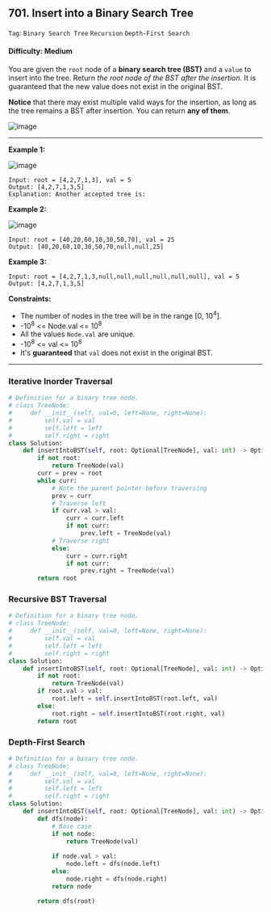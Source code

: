 ## 701. Insert into a Binary Search Tree

```Tag```: ```Binary Search Tree``` ```Recursion``` ```Depth-First Search```

#### Difficulty: Medium

You are given the ```root``` node of a __binary search tree (BST)__ and a ```value``` to insert into the tree. Return _the root node of the BST after the insertion_. It is guaranteed that the new value does not exist in the original BST.

__Notice__ that there may exist multiple valid ways for the insertion, as long as the tree remains a BST after insertion. You can return __any of them__.

![image](https://user-images.githubusercontent.com/35042430/215681681-b02e34c6-aa17-4aff-ab70-e8d3cb779202.png)

---

__Example 1:__

![image](https://assets.leetcode.com/uploads/2020/10/05/insertbst.jpg)
```
Input: root = [4,2,7,1,3], val = 5
Output: [4,2,7,1,3,5]
Explanation: Another accepted tree is:
```

__Example 2:__

![image](https://assets.leetcode.com/uploads/2020/10/05/bst.jpg)
```
Input: root = [40,20,60,10,30,50,70], val = 25
Output: [40,20,60,10,30,50,70,null,null,25]
```

__Example 3:__
```
Input: root = [4,2,7,1,3,null,null,null,null,null,null], val = 5
Output: [4,2,7,1,3,5]
```

__Constraints:__

- The number of nodes in the tree will be in the range [0, 10<sup>4</sup>].
- -10<sup>8</sup> <= Node.val <= 10<sup>8</sup>
- All the values ```Node.val``` are unique.
- -10<sup>8</sup> <= val <= 10<sup>8</sup>
- It's __guaranteed__ that ```val``` does not exist in the original BST.

---

### Iterative Inorder Traversal

```Python
# Definition for a binary tree node.
# class TreeNode:
#     def __init__(self, val=0, left=None, right=None):
#         self.val = val
#         self.left = left
#         self.right = right
class Solution:
    def insertIntoBST(self, root: Optional[TreeNode], val: int) -> Optional[TreeNode]:
        if not root:
            return TreeNode(val)
        curr = prev = root
        while curr:
            # Note the parent pointer before traversing
            prev = curr
            # Traverse left
            if curr.val > val:
                curr = curr.left
                if not curr:
                    prev.left = TreeNode(val)
            # Traverse right
            else:
                curr = curr.right
                if not curr:
                    prev.right = TreeNode(val)
        return root
```

### Recursive BST Traversal

```Python
# Definition for a binary tree node.
# class TreeNode:
#     def __init__(self, val=0, left=None, right=None):
#         self.val = val
#         self.left = left
#         self.right = right
class Solution:
    def insertIntoBST(self, root: Optional[TreeNode], val: int) -> Optional[TreeNode]:
        if not root:
            return TreeNode(val)
        if root.val > val:
            root.left = self.insertIntoBST(root.left, val)
        else:
            root.right = self.insertIntoBST(root.right, val)
        return root
```

### Depth-First Search

```Python
# Definition for a binary tree node.
# class TreeNode:
#     def __init__(self, val=0, left=None, right=None):
#         self.val = val
#         self.left = left
#         self.right = right
class Solution:
    def insertIntoBST(self, root: Optional[TreeNode], val: int) -> Optional[TreeNode]:
        def dfs(node):
            # Base case
            if not node:
                return TreeNode(val)
                
            if node.val > val:
                node.left = dfs(node.left)
            else:
                node.right = dfs(node.right)
            return node

        return dfs(root)
```
